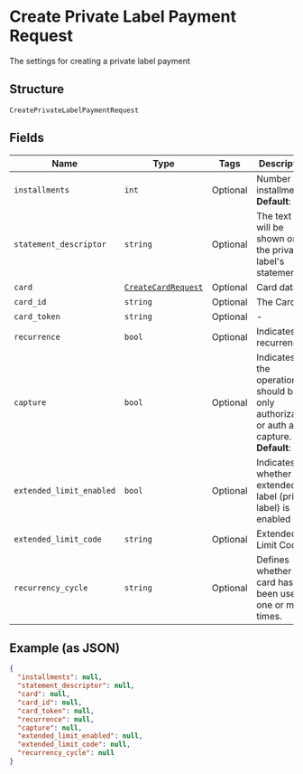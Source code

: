 
# Create Private Label Payment Request

The settings for creating a private label payment

## Structure

`CreatePrivateLabelPaymentRequest`

## Fields

| Name | Type | Tags | Description |
|  --- | --- | --- | --- |
| `installments` | `int` | Optional | Number of installments<br>**Default**: `1` |
| `statement_descriptor` | `string` | Optional | The text that will be shown on the private label's statement |
| `card` | [`CreateCardRequest`](../../doc/models/create-card-request.md) | Optional | Card data |
| `card_id` | `string` | Optional | The Card id |
| `card_token` | `string` | Optional | - |
| `recurrence` | `bool` | Optional | Indicates a recurrence |
| `capture` | `bool` | Optional | Indicates if the operation should be only authorization or auth and capture.<br>**Default**: `True` |
| `extended_limit_enabled` | `bool` | Optional | Indicates whether the extended label (private label) is enabled |
| `extended_limit_code` | `string` | Optional | Extended Limit Code |
| `recurrency_cycle` | `string` | Optional | Defines whether the card has been used one or more times. |

## Example (as JSON)

```json
{
  "installments": null,
  "statement_descriptor": null,
  "card": null,
  "card_id": null,
  "card_token": null,
  "recurrence": null,
  "capture": null,
  "extended_limit_enabled": null,
  "extended_limit_code": null,
  "recurrency_cycle": null
}
```

